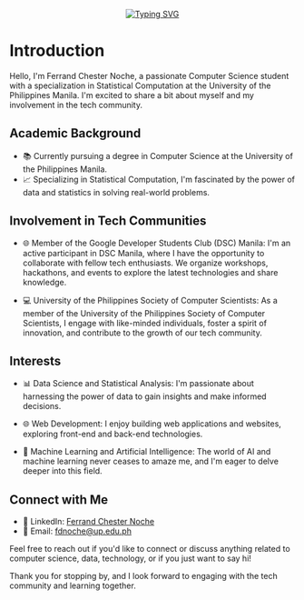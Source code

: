 <div align="center">
  
[![Typing SVG](https://readme-typing-svg.demolab.com?font=Gilroy&weight=700&size=40&pause=1000&color=00ff41&width=600&height=60&lines=Hi,+I'm+Ferr+%F0%9F%8C%9F)](https://git.io/typing-svg)

</div>  

# Introduction

Hello, I'm Ferrand Chester Noche, a passionate Computer Science student with a specialization in Statistical Computation at the University of the Philippines Manila. I'm excited to share a bit about myself and my involvement in the tech community.

## Academic Background

- 📚 Currently pursuing a degree in Computer Science at the University of the Philippines Manila.
- 📈 Specializing in Statistical Computation, I'm fascinated by the power of data and statistics in solving real-world problems.

## Involvement in Tech Communities

- 🌐 Member of the Google Developer Students Club (DSC) Manila: I'm an active participant in DSC Manila, where I have the opportunity to collaborate with fellow tech enthusiasts. We organize workshops, hackathons, and events to explore the latest technologies and share knowledge.

- 💻 University of the Philippines Society of Computer Scientists: As a member of the University of the Philippines Society of Computer Scientists, I engage with like-minded individuals, foster a spirit of innovation, and contribute to the growth of our tech community.

## Interests

- 📊 Data Science and Statistical Analysis: I'm passionate about harnessing the power of data to gain insights and make informed decisions.

- 🌐 Web Development: I enjoy building web applications and websites, exploring front-end and back-end technologies.

- 🤖 Machine Learning and Artificial Intelligence: The world of AI and machine learning never ceases to amaze me, and I'm eager to delve deeper into this field.

## Connect with Me

- 🔗 LinkedIn: [Ferrand Chester Noche](https://www.linkedin.com/in/ferrandchesternoche/)
- 📧 Email: fdnoche@up.edu.ph

Feel free to reach out if you'd like to connect or discuss anything related to computer science, data, technology, or if you just want to say hi!

Thank you for stopping by, and I look forward to engaging with the tech community and learning together.
